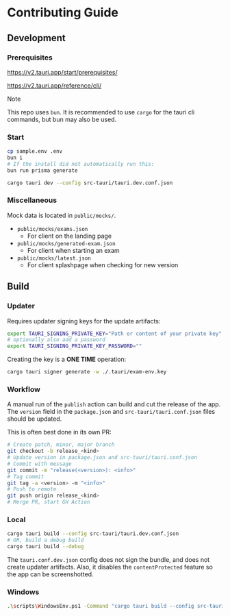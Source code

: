 # Contributing Guide

## Development

### Prerequisites

https://v2.tauri.app/start/prerequisites/

https://v2.tauri.app/reference/cli/

> [!NOTE]
> This repo uses `bun`. It is recommended to use `cargo` for the tauri cli commands, but bun may also be used.

### Start

```bash
cp sample.env .env
bun i
# If the install did not automatically run this:
bun run prisma generate
```

```bash
cargo tauri dev --config src-tauri/tauri.dev.conf.json
```

### Miscellaneous

Mock data is located in `public/mocks/`.

- `public/mocks/exams.json`
  - For client on the landing page
- `public/mocks/generated-exam.json`
  - For client when starting an exam
- `public/mocks/latest.json`
  - For client splashpage when checking for new version

## Build

### Updater

Requires updater signing keys for the update artifacts:

```bash
export TAURI_SIGNING_PRIVATE_KEY="Path or content of your private key"
# optionally also add a password
export TAURI_SIGNING_PRIVATE_KEY_PASSWORD=""
```

Creating the key is a **ONE TIME** operation:

```bash
cargo tauri signer generate -w ./.tauri/exam-env.key
```

### Workflow

A manual run of the `publish` action can build and cut the release of the app. The `version` field in the `package.json` and `src-tauri/tauri.conf.json` files should be updated.

This is often best done in its own PR:

```bash
# Create patch, minor, major branch
git checkout -b release_<kind>
# Update version in package.json and src-tauri/tauri.conf.json
# Commit with message
git commit -m "release(<version>): <info>"
# Tag commit
git tag -a <version> -m "<info>"
# Push to remote
git push origin release_<kind>
# Merge PR, start GH Action
```

### Local

```bash
cargo tauri build --config src-tauri/tauri.dev.conf.json
# OR, build a debug build
cargo tauri build --debug
```

The `tauri.conf.dev.json` config does not sign the bundle, and does not create updater artifacts. Also, it disables the `contentProtected` feature so the app can be screenshotted.

### Windows

```bash
.\scripts\WindowsEnv.ps1 -Command "cargo tauri build --config src-tauri/tauri.microsoftstore.conf.json --bundles msi,updater --target x86_64-pc-windows-msvc"
```
